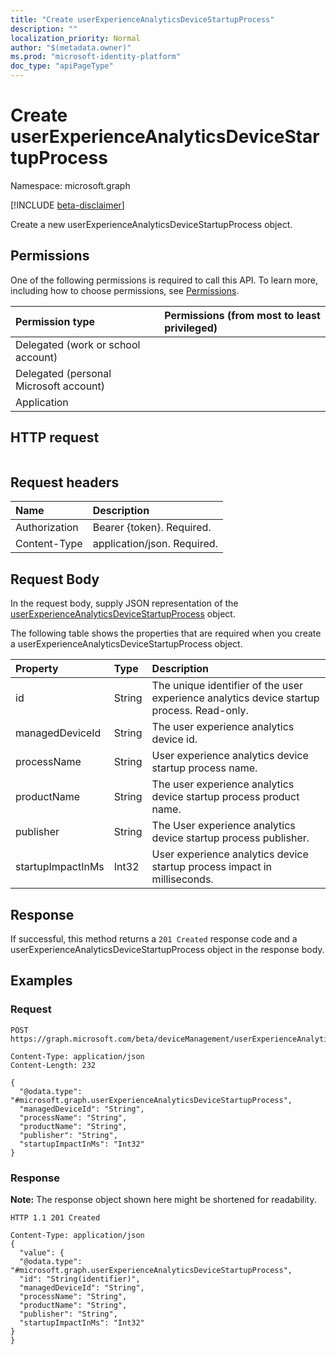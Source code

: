 ```yaml
---
title: "Create userExperienceAnalyticsDeviceStartupProcess"
description: ""
localization_priority: Normal
author: "$(metadata.owner)"
ms.prod: "microsoft-identity-platform"
doc_type: "apiPageType"
---
```


# Create userExperienceAnalyticsDeviceStartupProcess

Namespace: microsoft.graph

[!INCLUDE [beta-disclaimer](../../includes/beta-disclaimer.md)]

Create a new userExperienceAnalyticsDeviceStartupProcess object.

## Permissions

One of the following permissions is required to call this API. To learn more, including how to choose permissions, see [Permissions](/graph/permissions-reference).

| Permission type                        | Permissions (from most to least privileged) |
| :------------------------------------- | :------------------------------------------ |
| Delegated (work or school account)     |                                             |
| Delegated (personal Microsoft account) |                                             |
| Application                            |                                             |

## HTTP request

<!-- {
  "blockType": "ignored"
}
-->

```http

```

## Request headers

| Name          | Description                 |
| :------------ | :-------------------------- |
| Authorization | Bearer {token}. Required.   |
| Content-Type  | application/json. Required. |

## Request Body

In the request body, supply JSON representation of the [userExperienceAnalyticsDeviceStartupProcess](../resources/intune-userexperienceanalyticsdevicestartupprocess.md) object.

<!-- Actions and Functions -->

<!-- CRUD Methods -->

The following table shows the properties that are required when you create a userExperienceAnalyticsDeviceStartupProcess object.

| Property          | Type   | Description                                                                               |
| :---------------- | :----- | :---------------------------------------------------------------------------------------- |
| id                | String | The unique identifier of the user experience analytics device startup process. Read-only. |
| managedDeviceId   | String | The user experience analytics device id.                                                  |
| processName       | String | User experience analytics device startup process name.                                    |
| productName       | String | The user experience analytics device startup process product name.                        |
| publisher         | String | The User experience analytics device startup process publisher.                           |
| startupImpactInMs | Int32  | User experience analytics device startup process impact in milliseconds.                  |

## Response

If successful, this method returns a `201 Created` response code and a userExperienceAnalyticsDeviceStartupProcess object in the response body.

## Examples

### Request

<!-- {
  "blockType": "request",
  "name": "create_userexperienceanalyticsdevicestartupprocess"
}
-->

```http
POST https://graph.microsoft.com/beta/deviceManagement/userExperienceAnalyticsDeviceStartupProcesses/{id}

Content-Type: application/json
Content-Length: 232

{
  "@odata.type": "#microsoft.graph.userExperienceAnalyticsDeviceStartupProcess",
  "managedDeviceId": "String",
  "processName": "String",
  "productName": "String",
  "publisher": "String",
  "startupImpactInMs": "Int32"
}

```

### Response

**Note:** The response object shown here might be shortened for readability.

<!-- {
  "blockType": "response",
  "truncated": true,
  "@odata.type": "microsoft.management.services.api.userExperienceAnalyticsDeviceStartupProcess"
}
-->

```http
HTTP 1.1 201 Created

Content-Type: application/json
{
  "value": {
  "@odata.type": "#microsoft.graph.userExperienceAnalyticsDeviceStartupProcess",
  "id": "String(identifier)",
  "managedDeviceId": "String",
  "processName": "String",
  "productName": "String",
  "publisher": "String",
  "startupImpactInMs": "Int32"
}
}

```
